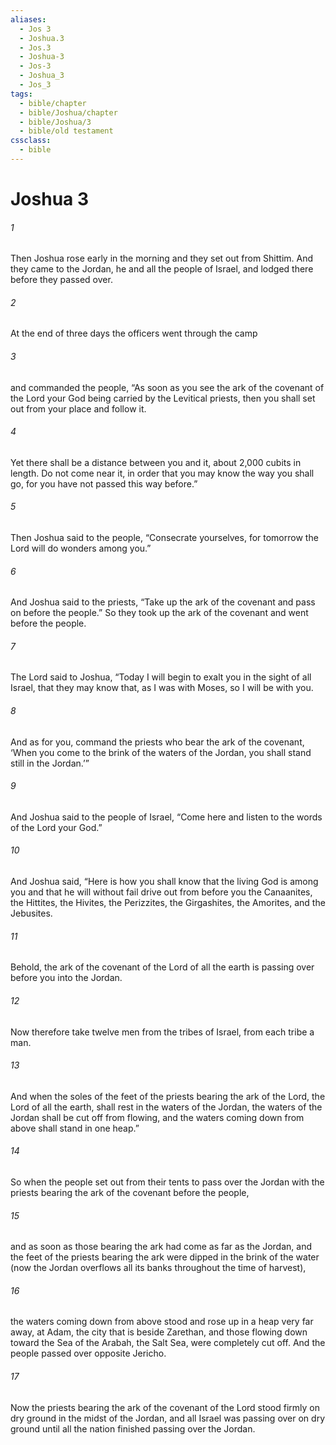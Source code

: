 ```yaml
---
aliases:
  - Jos 3
  - Joshua.3
  - Jos.3
  - Joshua-3
  - Jos-3
  - Joshua_3
  - Jos_3
tags:
  - bible/chapter
  - bible/Joshua/chapter
  - bible/Joshua/3
  - bible/old testament
cssclass:
  - bible
---
```


# Joshua 3

###### 1
Then Joshua rose early in the morning and they set out from Shittim. And they came to the Jordan, he and all the people of Israel, and lodged there before they passed over.
###### 2
At the end of three days the officers went through the camp
###### 3
and commanded the people, “As soon as you see the ark of the covenant of the Lord your God being carried by the Levitical priests, then you shall set out from your place and follow it.
###### 4
Yet there shall be a distance between you and it, about 2,000 cubits in length. Do not come near it, in order that you may know the way you shall go, for you have not passed this way before.”
###### 5
Then Joshua said to the people, “Consecrate yourselves, for tomorrow the Lord will do wonders among you.”
###### 6
And Joshua said to the priests, “Take up the ark of the covenant and pass on before the people.” So they took up the ark of the covenant and went before the people.
###### 7
The Lord said to Joshua, “Today I will begin to exalt you in the sight of all Israel, that they may know that, as I was with Moses, so I will be with you.
###### 8
And as for you, command the priests who bear the ark of the covenant, ‘When you come to the brink of the waters of the Jordan, you shall stand still in the Jordan.’”
###### 9
And Joshua said to the people of Israel, “Come here and listen to the words of the Lord your God.”
###### 10
And Joshua said, “Here is how you shall know that the living God is among you and that he will without fail drive out from before you the Canaanites, the Hittites, the Hivites, the Perizzites, the Girgashites, the Amorites, and the Jebusites.
###### 11
Behold, the ark of the covenant of the Lord of all the earth  is passing over before you into the Jordan.
###### 12
Now therefore take twelve men from the tribes of Israel, from each tribe a man.
###### 13
And when the soles of the feet of the priests bearing the ark of the Lord, the Lord of all the earth, shall rest in the waters of the Jordan, the waters of the Jordan shall be cut off from flowing, and the waters coming down from above shall stand in one heap.”
###### 14
So when the people set out from their tents to pass over the Jordan with the priests bearing the ark of the covenant before the people,
###### 15
and as soon as those bearing the ark had come as far as the Jordan, and the feet of the priests bearing the ark were dipped in the brink of the water (now the Jordan overflows all its banks throughout the time of harvest),
###### 16
the waters coming down from above stood and rose up in a heap very far away, at Adam, the city that is beside Zarethan, and those flowing down toward the Sea of the Arabah, the Salt Sea, were completely cut off. And the people passed over opposite Jericho.
###### 17
Now the priests bearing the ark of the covenant of the Lord stood firmly on dry ground in the midst of the Jordan, and all Israel was passing over on dry ground until all the nation finished passing over the Jordan.


